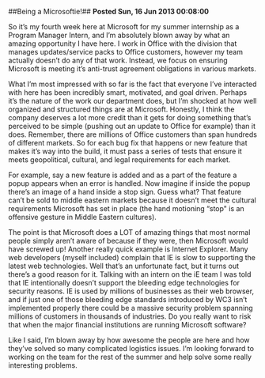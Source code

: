 ##Being a Microsoftie!##
**Posted Sun, 16 Jun 2013 00:08:00**

So it’s my fourth week here at Microsoft for my summer internship as a Program Manager Intern, and I’m absolutely blown away by what an amazing opportunity I have here. I work in Office with the division that manages updates/service packs to Office customers, however my team actually doesn’t do any of that work. Instead, we focus on ensuring Microsoft is meeting it’s anti-trust agreement obligations in various markets.

What I’m most impressed with so far is the fact that everyone I’ve interacted with here has been incredibly smart, motivated, and goal driven. Perhaps it’s the nature of the work our department does, but I’m shocked at how well organized and structured things are at Microsoft. Honestly, I think the company deserves a lot more credit than it gets for doing something that’s perceived to be simple (pushing out an update to Office for example) than it does. Remember, there are millions of Office customers than span hundreds of different markets. So for each bug fix that happens or new feature that makes it’s way into the build, it must pass a series of tests that ensure it meets geopolitical, cultural, and legal requirements for each market.

For example, say a new feature is added and as a part of the feature a popup appears when an error is handled. Now imagine if inside the popup there’s an image of a hand inside a stop sign. Guess what? That feature can’t be sold to middle eastern markets because it doesn’t meet the cultural requirements Microsoft has set in place (the hand motioning “stop" is an offensive gesture in Middle Eastern cultures).

The point is that Microsoft does a LOT of amazing things that most normal people simply aren’t aware of because if they were, then Microsoft would have screwed up! Another really quick example is Internet Explorer. Many web developers (myself included) complain that IE is slow to supporting the latest web technologies. Well that’s an unfortunate fact, but it turns out there’s a good reason for it. Talking with an intern on the iE team I was told that IE intentionally doesn’t support the bleeding edge technologies for security reasons. IE is used by millions of businesses as their web browser, and if just one of those bleeding edge standards introduced by WC3 isn’t implemented properly there could be a massive security problem spanning millions of customers in thousands of industries. Do you really want to risk that when the major financial institutions are running Microsoft software?

Like I said, I’m blown away by how awesome the people are here and how they’ve solved so many complicated logistics issues. I’m looking forward to working on the team for the rest of the summer and help solve some really interesting problems.